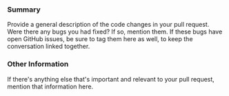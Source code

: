 ### Summary

Provide a general description of the code changes in your pull
request. Were there any bugs you had fixed? If so, mention them. If
these bugs have open GitHub issues, be sure to tag them here as well,
to keep the conversation linked together.

### Other Information

If there's anything else that's important and relevant to your pull
request, mention that information here. 
